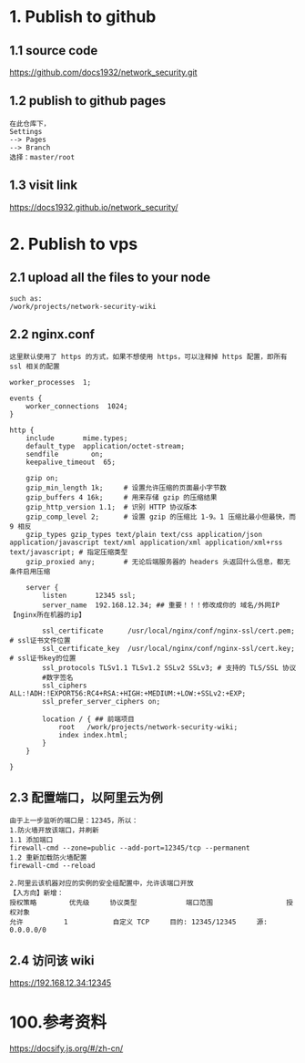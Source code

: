 # 1. Publish to github

## 1.1 source code

https://github.com/docs1932/network_security.git

## 1.2 publish to github pages

```
在此仓库下，
Settings 
--> Pages 
--> Branch 
选择：master/root
```

## 1.3 visit link

https://docs1932.github.io/network_security/


# 2. Publish to vps
## 2.1 upload all the files to your node
```
such as:
/work/projects/network-security-wiki
```

## 2.2 nginx.conf
```
这里默认使用了 https 的方式，如果不想使用 https，可以注释掉 https 配置，即所有 ssl 相关的配置
```

```
worker_processes  1;

events {
    worker_connections  1024;
}

http {
    include       mime.types;
    default_type  application/octet-stream;
    sendfile        on;
    keepalive_timeout  65;

    gzip on;
    gzip_min_length 1k;     # 设置允许压缩的页面最小字节数
    gzip_buffers 4 16k;     # 用来存储 gzip 的压缩结果
    gzip_http_version 1.1;  # 识别 HTTP 协议版本
    gzip_comp_level 2;      # 设置 gzip 的压缩比 1-9。1 压缩比最小但最快，而 9 相反
    gzip_types gzip_types text/plain text/css application/json application/javascript text/xml application/xml application/xml+rss text/javascript; # 指定压缩类型
    gzip_proxied any;       # 无论后端服务器的 headers 头返回什么信息，都无条件启用压缩
    
    server {
        listen       12345 ssl;
        server_name  192.168.12.34; ## 重要！！！修改成你的 域名/外网IP【nginx所在机器的ip】

        ssl_certificate      /usr/local/nginx/conf/nginx-ssl/cert.pem;  # ssl证书文件位置
        ssl_certificate_key  /usr/local/nginx/conf/nginx-ssl/cert.key;  # ssl证书key的位置
        ssl_protocols TLSv1.1 TLSv1.2 SSLv2 SSLv3; # 支持的 TLS/SSL 协议
        #数字签名
        ssl_ciphers ALL:!ADH:!EXPORT56:RC4+RSA:+HIGH:+MEDIUM:+LOW:+SSLv2:+EXP;
        ssl_prefer_server_ciphers on;

        location / { ## 前端项目
            root   /work/projects/network-security-wiki;
            index index.html;
        }
    }

}
```

## 2.3 配置端口，以阿里云为例
```
由于上一步监听的端口是：12345，所以：
1.防火墙开放该端口，并刷新
1.1 添加端口
firewall-cmd --zone=public --add-port=12345/tcp --permanent
1.2 重新加载防火墙配置
firewall-cmd --reload

2.阿里云该机器对应的实例的安全组配置中，允许该端口开放
【入方向】新增：
授权策略	    优先级	    协议类型	        端口范围	              授权对象
允许	        1	        自定义 TCP	    目的: 12345/12345     源: 0.0.0.0/0
```

## 2.4 访问该 wiki
https://192.168.12.34:12345


# 100.参考资料

https://docsify.js.org/#/zh-cn/